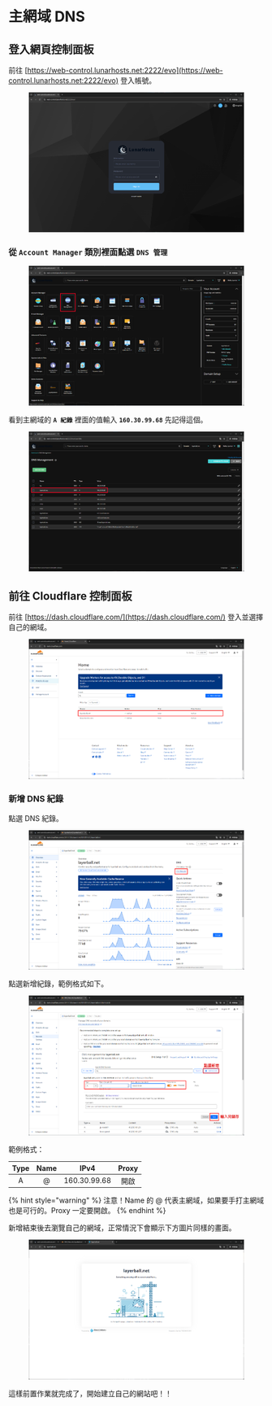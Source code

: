 # 主網域 DNS

## 登入網頁控制面板

前往 [https://web-control.lunarhosts.net:2222/evo](https://web-control.lunarhosts.net:2222/evo) 登入帳號。

<figure><img src="../../.gitbook/assets/image (1).png" alt=""><figcaption></figcaption></figure>

### 從 **`Account Manager`** 類別裡面點選 **`DNS 管理`**&#x20;

<figure><img src="../../.gitbook/assets/WEB-DNS設定.png" alt=""><figcaption></figcaption></figure>

看到主網域的 **`A 紀錄`** 裡面的值輸入 **`160.30.99.68`** 先記得這個。

<figure><img src="../../.gitbook/assets/WEB-DNS設定-2.png" alt=""><figcaption></figcaption></figure>

## 前往 Cloudflare 控制面板

前往 [https://dash.cloudflare.com/](https://dash.cloudflare.com/) 登入並選擇自己的網域。

<figure><img src="../../.gitbook/assets/WEB-CF設定.png" alt=""><figcaption></figcaption></figure>

### 新增 DNS 紀錄

點選 DNS 紀錄。

<figure><img src="../../.gitbook/assets/WEB-CF設定2.png" alt=""><figcaption></figcaption></figure>

點選新增紀錄，範例格式如下。

<figure><img src="../../.gitbook/assets/WEB-CF設定4.png" alt=""><figcaption></figcaption></figure>

範例格式：

| Type | Name |     IPv4     | Proxy |
| :--: | :--: | :----------: | :---: |
|   A  |   @  | 160.30.99.68 |   開啟  |

{% hint style="warning" %}
注意！Name 的 @ 代表主網域，如果要手打主網域也是可行的。Proxy 一定要開啟。
{% endhint %}

新增結束後去瀏覽自己的網域，正常情況下會顯示下方圖片同樣的畫面。

<figure><img src="../../.gitbook/assets/image (17).png" alt=""><figcaption></figcaption></figure>

這樣前置作業就完成了，開始建立自己的網站吧！！
